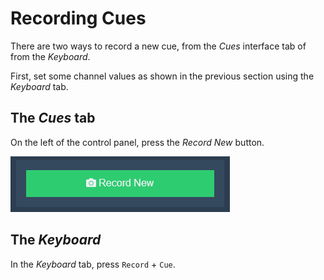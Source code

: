 # Recording Cues

There are two ways to record a new cue, from the *Cues* interface tab of from the *Keyboard*.

First, set some channel values as shown in the previous section using the *Keyboard* tab.

## The *Cues* tab

On the left of the control panel, press the *Record New* button.

![Record New cue button](../images/record_new_cue.png)

## The *Keyboard*

In the *Keyboard* tab, press `Record` + `Cue`.
